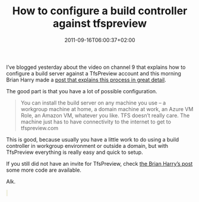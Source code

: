 ﻿---
title: "How to configure a build controller against tfspreview"
description: ""
date: 2011-09-16T06:00:37+02:00
draft: false
tags: [Tfs]
categories: [Tfs]
---
I’ve blogged yesterday about the video on channel 9 that explains how to configure a build server against a TfsPreview account and this morning Brian Harry made a [post that explains this process in great detail](http://blogs.msdn.com/b/bharry/archive/2011/09/15/configuring-a-build-server-against-your-shiny-new-hosted-tfs-account.aspx).

The good part is that you have a lot of possible configuration.

> You can install the build server on any machine you use – a workgroup machine at home, a domain machine at work, an Azure VM Role, an Amazon VM, whatever you like. TFS doesn’t really care. The machine just has to have connectivity to the internet to get to tfspreview.com

This is good, because usually you have a little work to do using a build controller in workgroup environment or outside a domain, but with TfsPreview everything is really easy and quick to setup.

If you still did not have an invite for TfsPreview, check [the Brian Harry’s post](http://blogs.msdn.com/b/bharry/archive/2011/09/15/more-team-foundation-service-activation-codes.aspx) some more code are available.

Alk.

<font style="background-color: rgb(240, 240, 224);">&#160;</font>
